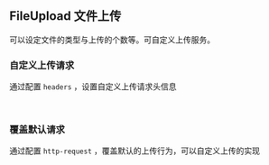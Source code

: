 <div class="demo-header">
<p class="overviewicon">
  <span class="wapi-form-fileupload"/>
</p>

## FileUpload 文件上传

<nova-uxlink widget-name="Fileupload"></nova-uxlink>

可以设定文件的类型与上传的个数等。可自定义上传服务。
</div>

### 自定义上传请求

通过配置 `headers` ，设置自定义上传请求头信息

<nova-demo-view link="file-upload/custom-upload-request"></nova-demo-view>

<br>

### 覆盖默认请求

通过配置 `http-request` ，覆盖默认的上传行为，可以自定义上传的实现

<nova-demo-view link="file-upload/http-request"></nova-demo-view>

<br>
